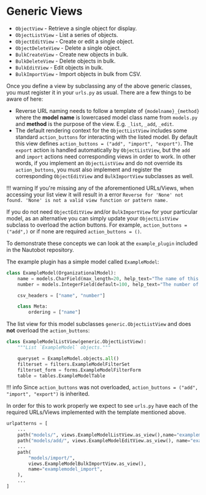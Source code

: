 # Generic Views

* `ObjectView` - Retrieve a single object for display.
* `ObjectListView` - List a series of objects.
* `ObjectEditView` - Create or edit a single object.
* `ObjectDeleteView` - Delete a single object.
* `BulkCreateView` - Create new objects in bulk.
* `BulkDeleteView` - Delete objects in bulk.
* `BulkEditView` - Edit objects in bulk.
* `BulkImportView` - Import objects in bulk from CSV.

Once you define a view by subclassing any of the above generic classes, you must register it in your `urls.py` as usual. There are a few things to be aware of here:

* Reverse URL naming needs to follow a template of `{modelname}_{method}` where the **model name** is lowercased model class name from `models.py` and **method** is the purpose of the view. E.g. `_list`, `_add`, `_edit`.
* The default rendering context for the `ObjectListView` includes some standard `action_buttons` for interacting with the listed model. By default this view defines `action_buttons = ("add", "import", "export")`. The `export` action is handled automatically by `ObjectListView`, but the `add` and `import` actions need corresponding views in order to work. In other words, if you implement an `ObjectListView` and do not override its `action_buttons`, you must also implement and register the corresponding `ObjectEditView` and `BulkImportView` subclasses as well.

!!! warning
    If you're missing any of the aforementioned URLs/Views, when accessing your list view it will result in a error `Reverse for 'None' not found. 'None' is not a valid view function or pattern name.`

If you do not need `ObjectEditView` and/or `BulkImportView` for your particular model, as an alternative you can simply update your `ObjectListView` subclass to overload the action buttons.  For example, `action_buttons = ("add",)` or if none are required `action_buttons = ()`.

To demonstrate these concepts we can look at the `example_plugin` included in the Nautobot repository.

The example plugin has a simple model called `ExampleModel`:

```python
class ExampleModel(OrganizationalModel):
    name = models.CharField(max_length=20, help_text="The name of this Example.")
    number = models.IntegerField(default=100, help_text="The number of this Example.")

    csv_headers = ["name", "number"]

    class Meta:
        ordering = ["name"]
```

The list view for this model subclasses `generic.ObjectListView` and does **not** overload the `action_buttons`:

```python
class ExampleModelListView(generic.ObjectListView):
    """List `ExampleModel` objects."""

    queryset = ExampleModel.objects.all()
    filterset = filters.ExampleModelFilterSet
    filterset_form = forms.ExampleModelFilterForm
    table = tables.ExampleModelTable
```

!!! info
    Since `action_buttons` was not overloaded, `action_buttons = ("add", "import", "export")` is inherited.

In order for this to work properly we expect to see `urls.py` have each of the required URLs/Views implemented with the template mentioned above.

```python
urlpatterns = [
    ...
    path("models/", views.ExampleModelListView.as_view(),name="examplemodel_list"),
    path("models/add/", views.ExampleModelEditView.as_view(), name="examplemodel_add"),
    ...
    path(
        "models/import/",
        views.ExampleModelBulkImportView.as_view(),
        name="examplemodel_import",
    ),
    ...
]
```
